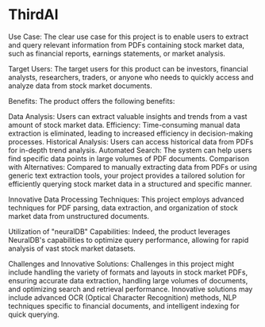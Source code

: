 # ThirdAI


Use Case: The clear use case for this project is to enable users to extract and query relevant information from PDFs containing stock market data, such as financial reports, earnings statements, or market analysis.

Target Users: The target users for this product can be investors, financial analysts, researchers, traders, or anyone who needs to quickly access and analyze data from stock market documents.

Benefits: The product offers the following benefits:

Data Analysis: Users can extract valuable insights and trends from a vast amount of stock market data.
Efficiency: Time-consuming manual data extraction is eliminated, leading to increased efficiency in decision-making processes.
Historical Analysis: Users can access historical data from PDFs for in-depth trend analysis.
Automated Search: The system can help users find specific data points in large volumes of PDF documents.
Comparison with Alternatives: Compared to manually extracting data from PDFs or using generic text extraction tools, your project provides a tailored solution for efficiently querying stock market data in a structured and specific manner.

Innovative Data Processing Techniques: This project employs advanced techniques for PDF parsing, data extraction, and organization of stock market data from unstructured documents.

Utilization of "neuralDB" Capabilities: Indeed, the product leverages NeuralDB's capabilities to optimize query performance, allowing for rapid analysis of vast stock market datasets.

Challenges and Innovative Solutions: Challenges in this project might include handling the variety of formats and layouts in stock market PDFs, ensuring accurate data extraction, handling large volumes of documents, and optimizing search and retrieval performance. Innovative solutions may include advanced OCR (Optical Character Recognition) methods, NLP techniques specific to financial documents, and intelligent indexing for quick querying.
